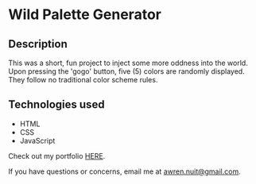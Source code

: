 # Wild Palette Generator

## Description
This was a short, fun project to inject some more oddness into the world.  Upon pressing the 'gogo' button, five (5) colors are randomly displayed.  They follow no traditional color scheme rules.

## Technologies used
- HTML
- CSS
- JavaScript

Check out my portfolio [HERE](http://awrennuit.com/).

If you have questions or concerns, email me at awren.nuit@gmail.com.